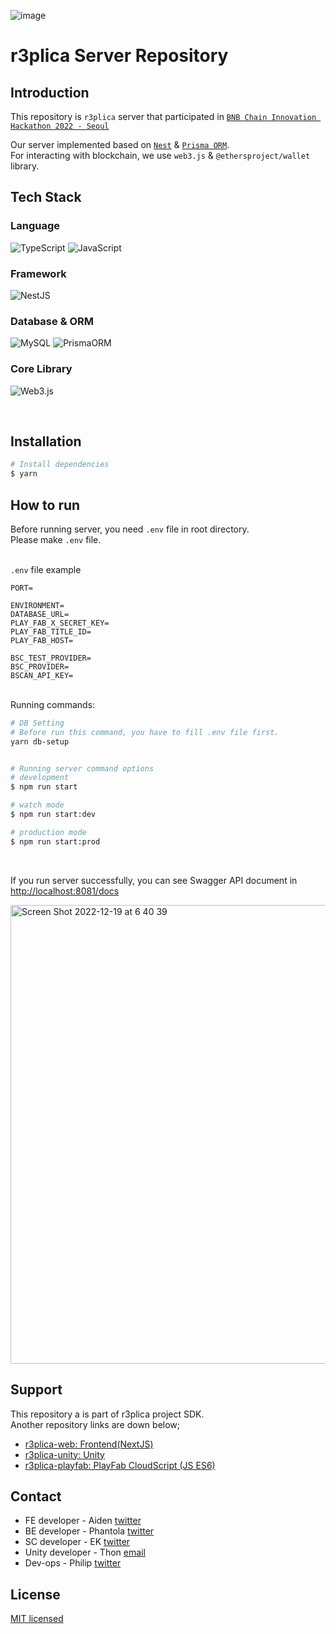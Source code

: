 
![image](https://user-images.githubusercontent.com/75708535/208289892-0b6a7681-52a8-4252-822e-f32db95329d3.png)

# r3plica Server Repository

## Introduction

This repository is `r3plica` server that participated in [`BNB Chain Innovation Hackathon 2022 - Seoul`](https://www.bnbchain.org/en/kr-hackathon) 

Our server implemented based on [`Nest`](https://github.com/nestjs/nest) & [`Prisma ORM`](https://www.prisma.io).  
For interacting with blockchain, we use `web3.js` & `@ethersproject/wallet` library.

## Tech Stack

### Language

![TypeScript](https://img.shields.io/badge/TypeScript-3178C6.svg?&style=for-the-badge&logo=TypeScript&logoColor=white)
![JavaScript](https://img.shields.io/badge/JavaScript-f7df12.svg?&style=for-the-badge&logo=JavaScript&logoColor=black)

### Framework

![NestJS](https://img.shields.io/badge/NestJS-E0234E.svg?&style=for-the-badge&logo=NestJS&logoColor=white)

### Database & ORM

![MySQL](https://img.shields.io/badge/MySQL-4479A1.svg?&style=for-the-badge&logo=MySQL&logoColor=white)
![PrismaORM](https://img.shields.io/badge/Prisma-2D3748.svg?&style=for-the-badge&logo=Prisma&logoColor=white)

### Core Library

![Web3.js](https://img.shields.io/badge/Web3.js-F16822.svg?&style=for-the-badge&logo=Web3.js&logoColor=white)

<br/>

## Installation

```bash
# Install dependencies
$ yarn
```

## How to run

Before running server, you need `.env` file in root directory.  
Please make `.env` file.  
<br/>

`.env` file example

```
PORT=

ENVIRONMENT=
DATABASE_URL=
PLAY_FAB_X_SECRET_KEY=
PLAY_FAB_TITLE_ID=
PLAY_FAB_HOST=

BSC_TEST_PROVIDER=
BSC_PROVIDER=
BSCAN_API_KEY=
```

<br/>
Running commands:

```bash
# DB Setting
# Before run this command, you have to fill .env file first.
yarn db-setup


# Running server command options
# development
$ npm run start

# watch mode
$ npm run start:dev

# production mode
$ npm run start:prod
```

<br/>

If you run server successfully,
you can see Swagger API document in [http://localhost:8081/docs](http://localhost:8081/docs)

<img width="734" alt="Screen Shot 2022-12-19 at 6 40 39" src="https://user-images.githubusercontent.com/14136835/208321065-e914cb92-93f4-4716-96d2-4bd6ff4737a3.png">


## Support

This repository a is part of r3plica project SDK.  
Another repository links are down below;

- [r3plica-web: Frontend(NextJS)](https://github.com/catze-labs/r3plica-web)
- [r3plica-unity: Unity](https://github.com/catze-labs/r3plica-unity-public)
- [r3plica-playfab: PlayFab CloudScript (JS ES6)](https://github.com/root-catze/r3plica-playfab)

## Contact

- FE developer - Aiden [twitter](https://www.twitter.com/aiiiden0)
- BE developer - Phantola [twitter](https://www.twitter.com/phantola_catze)
- SC developer - EK [twitter](https://www.twitter.com/JustDoEK)
- Unity developer - Thon [email](mailto:thon@catze.xyz)
- Dev-ops - Philip [twitter](https://www.twitter.com/mg_nomad)

## License

[MIT licensed](LICENSE)
